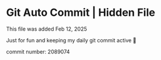 # Git Auto Commit | Hidden File

This file was added Feb 12, 2025

Just for fun and keeping my daily git commit active 🤪

commit number: 2089074
